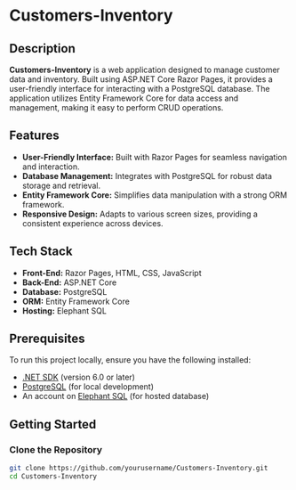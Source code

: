 # Customers-Inventory

## Description

**Customers-Inventory** is a web application designed to manage customer data and inventory. Built using ASP.NET Core Razor Pages, it provides a user-friendly interface for interacting with a PostgreSQL database. The application utilizes Entity Framework Core for data access and management, making it easy to perform CRUD operations.

## Features

- **User-Friendly Interface:** Built with Razor Pages for seamless navigation and interaction.
- **Database Management:** Integrates with PostgreSQL for robust data storage and retrieval.
- **Entity Framework Core:** Simplifies data manipulation with a strong ORM framework.
- **Responsive Design:** Adapts to various screen sizes, providing a consistent experience across devices.

## Tech Stack

- **Front-End:** Razor Pages, HTML, CSS, JavaScript
- **Back-End:** ASP.NET Core
- **Database:** PostgreSQL
- **ORM:** Entity Framework Core
- **Hosting:** Elephant SQL

## Prerequisites

To run this project locally, ensure you have the following installed:

- [.NET SDK](https://dotnet.microsoft.com/download) (version 6.0 or later)
- [PostgreSQL](https://www.postgresql.org/download/) (for local development)
- An account on [Elephant SQL](https://www.elephantsql.com/) (for hosted database)

## Getting Started

### Clone the Repository

```bash
git clone https://github.com/yourusername/Customers-Inventory.git
cd Customers-Inventory
